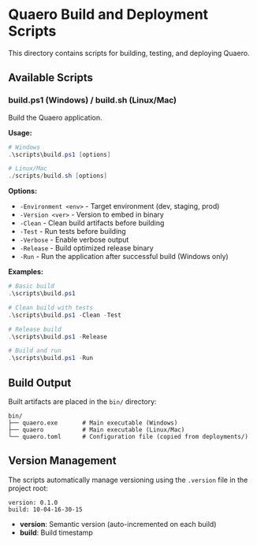 # Quaero Build and Deployment Scripts

This directory contains scripts for building, testing, and deploying Quaero.

## Available Scripts

### build.ps1 (Windows) / build.sh (Linux/Mac)

Build the Quaero application.

**Usage:**
```powershell
# Windows
.\scripts\build.ps1 [options]

# Linux/Mac
./scripts/build.sh [options]
```

**Options:**
- `-Environment <env>` - Target environment (dev, staging, prod)
- `-Version <ver>` - Version to embed in binary
- `-Clean` - Clean build artifacts before building
- `-Test` - Run tests before building
- `-Verbose` - Enable verbose output
- `-Release` - Build optimized release binary
- `-Run` - Run the application after successful build (Windows only)

**Examples:**
```powershell
# Basic build
.\scripts\build.ps1

# Clean build with tests
.\scripts\build.ps1 -Clean -Test

# Release build
.\scripts\build.ps1 -Release

# Build and run
.\scripts\build.ps1 -Run
```

## Build Output

Built artifacts are placed in the `bin/` directory:

```
bin/
├── quaero.exe       # Main executable (Windows)
├── quaero           # Main executable (Linux/Mac)
└── quaero.toml      # Configuration file (copied from deployments/)
```

## Version Management

The scripts automatically manage versioning using the `.version` file in the project root:

```
version: 0.1.0
build: 10-04-16-30-15
```

- **version**: Semantic version (auto-incremented on each build)
- **build**: Build timestamp
